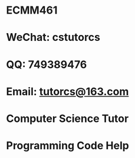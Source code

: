 # ECMM461

# WeChat: cstutorcs

# QQ: 749389476

# Email: tutorcs@163.com

# Computer Science Tutor

# Programming Code Help
